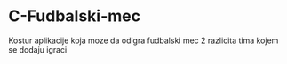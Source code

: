 # C-Fudbalski-mec
Kostur aplikacije koja moze da odigra fudbalski mec 2 razlicita tima kojem se dodaju igraci 
